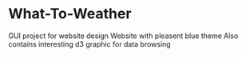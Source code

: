 # What-To-Weather
GUI project for website design
Website with pleasent blue theme
Also contains interesting d3 graphic for 
data browsing
